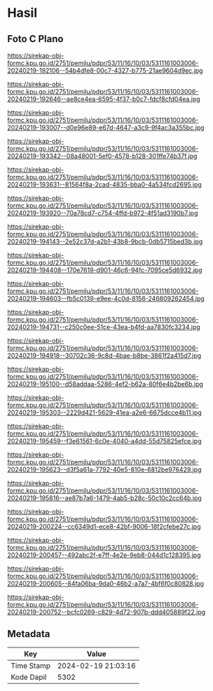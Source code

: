 # Hasil

## Foto C Plano

https://sirekap-obj-formc.kpu.go.id/2751/pemilu/pdpr/53/11/16/10/03/5311161003006-20240219-192106--54b4dfe8-00c7-4327-b775-21ae9604d9ec.jpg

https://sirekap-obj-formc.kpu.go.id/2751/pemilu/pdpr/53/11/16/10/03/5311161003006-20240219-192646--ae8ce4ea-6595-4f37-b0c7-fdcf8cfd04ea.jpg

https://sirekap-obj-formc.kpu.go.id/2751/pemilu/pdpr/53/11/16/10/03/5311161003006-20240219-193007--d0e96e89-e67d-4647-a3c9-9f4ac3a355bc.jpg

https://sirekap-obj-formc.kpu.go.id/2751/pemilu/pdpr/53/11/16/10/03/5311161003006-20240219-193342--08a48001-5ef0-4578-b128-301ffe74b37f.jpg

https://sirekap-obj-formc.kpu.go.id/2751/pemilu/pdpr/53/11/16/10/03/5311161003006-20240219-193631--81564f8a-2cad-4835-bba0-4a534fcd2695.jpg

https://sirekap-obj-formc.kpu.go.id/2751/pemilu/pdpr/53/11/16/10/03/5311161003006-20240219-193920--70a78cd7-c754-4ffd-b972-4f51ad3190b7.jpg

https://sirekap-obj-formc.kpu.go.id/2751/pemilu/pdpr/53/11/16/10/03/5311161003006-20240219-194143--2e52c37d-a2b1-43b8-9bcb-0db5715bed3b.jpg

https://sirekap-obj-formc.kpu.go.id/2751/pemilu/pdpr/53/11/16/10/03/5311161003006-20240219-194408--170e7619-d901-46c6-94fc-7095ce5d6932.jpg

https://sirekap-obj-formc.kpu.go.id/2751/pemilu/pdpr/53/11/16/10/03/5311161003006-20240219-194603--fb5c0139-e9ee-4c0d-8156-246809262454.jpg

https://sirekap-obj-formc.kpu.go.id/2751/pemilu/pdpr/53/11/16/10/03/5311161003006-20240219-194731--c250c0ee-51ce-43ea-b4fd-aa7830fc3234.jpg

https://sirekap-obj-formc.kpu.go.id/2751/pemilu/pdpr/53/11/16/10/03/5311161003006-20240219-194918--30702c36-9c8d-4bae-b8be-3861f2a415d7.jpg

https://sirekap-obj-formc.kpu.go.id/2751/pemilu/pdpr/53/11/16/10/03/5311161003006-20240219-195100--d58addaa-5286-4ef2-b62a-80f6e4b2be6b.jpg

https://sirekap-obj-formc.kpu.go.id/2751/pemilu/pdpr/53/11/16/10/03/5311161003006-20240219-195303--2229d421-5629-41ea-a2e6-6675dcce4b11.jpg

https://sirekap-obj-formc.kpu.go.id/2751/pemilu/pdpr/53/11/16/10/03/5311161003006-20240219-195459--f3e61561-6c0e-4040-a4dd-55d75825efce.jpg

https://sirekap-obj-formc.kpu.go.id/2751/pemilu/pdpr/53/11/16/10/03/5311161003006-20240219-195623--d3f5a61a-7792-40e5-810e-6812be976429.jpg

https://sirekap-obj-formc.kpu.go.id/2751/pemilu/pdpr/53/11/16/10/03/5311161003006-20240219-195816--ae87b7a6-1479-4ab5-b28c-50c10c2cc64b.jpg

https://sirekap-obj-formc.kpu.go.id/2751/pemilu/pdpr/53/11/16/10/03/5311161003006-20240219-200224--cc6349d1-ece8-42bf-9006-18f2cfebe27c.jpg

https://sirekap-obj-formc.kpu.go.id/2751/pemilu/pdpr/53/11/16/10/03/5311161003006-20240219-200457--492abc2f-e7ff-4e2e-9eb8-044d1c128395.jpg

https://sirekap-obj-formc.kpu.go.id/2751/pemilu/pdpr/53/11/16/10/03/5311161003006-20240219-200605--84fa06ba-9da0-46b2-a7a7-4bf6f0c80828.jpg

https://sirekap-obj-formc.kpu.go.id/2751/pemilu/pdpr/53/11/16/10/03/5311161003006-20240219-200752--bcfc0269-c829-4d72-907b-ddd405889f22.jpg


## Metadata

| Key        | Value               |
| ---------- | ------------------- |
| Time Stamp | 2024-02-19 21:03:16 |
| Kode Dapil | 5302                |



